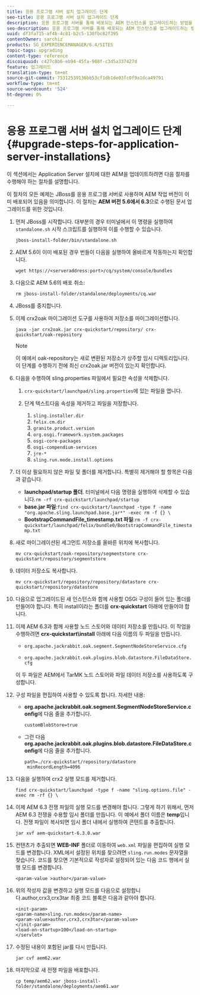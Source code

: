 ```yaml
---
title: 응용 프로그램 서버 설치 업그레이드 단계
seo-title: 응용 프로그램 서버 설치 업그레이드 단계
description: 응용 프로그램 서버를 통해 배포되는 AEM 인스턴스를 업그레이드하는 방법을 알아봅니다.
seo-description: 응용 프로그램 서버를 통해 배포되는 AEM 인스턴스를 업그레이드하는 방법을 알아봅니다.
uuid: df3fa715-af4b-4c81-b2c5-130fbc82f395
contentOwner: sarchiz
products: SG_EXPERIENCEMANAGER/6.4/SITES
topic-tags: upgrading
content-type: reference
discoiquuid: c427c8b6-eb94-45fa-908f-c3d5a337427d
feature: 업그레이드
translation-type: tm+mt
source-git-commit: 75312539136bb53cf1db1de03fc0f9a1dca49791
workflow-type: tm+mt
source-wordcount: '524'
ht-degree: 0%

---
```



# 응용 프로그램 서버 설치 업그레이드 단계{#upgrade-steps-for-application-server-installations}

이 섹션에서는 Application Server 설치에 대한 AEM을 업데이트하려면 다음 절차를 수행해야 하는 절차를 설명합니다.

이 절차의 모든 예제는 JBoss를 응용 프로그램 서버로 사용하며 AEM 작업 버전이 이미 배포되어 있음을 의미합니다. 이 절차는 **AEM 버전 5.6에서 6.3**&#x200B;으로 수행된 문서 업그레이드를 위한 것입니다.

1. 먼저 JBoss를 시작합니다. 대부분의 경우 터미널에서 이 명령을 실행하여 `standalone.sh` 시작 스크립트를 실행하여 이를 수행할 수 있습니다.

   ```shell
   jboss-install-folder/bin/standalone.sh
   ```

1. AEM 5.6이 이미 배포된 경우 번들이 다음을 실행하여 올바르게 작동하는지 확인합니다.

   ```shell
   wget https://<serveraddress:port>/cq/system/console/bundles
   ```

1. 다음으로 AEM 5.6의 배포 취소:

   ```shell
   rm jboss-install-folder/standalone/deployments/cq.war
   ```

1. JBoss를 중지합니다.

1. 이제 crx2oak 마이그레이션 도구를 사용하여 저장소를 마이그레이션합니다.

   ```shell
   java -jar crx2oak.jar crx-quickstart/repository/ crx-quickstart/oak-repository
   ```

   >[!NOTE]
   >
   >이 예에서 oak-repository는 새로 변환된 저장소가 상주할 임시 디렉토리입니다. 이 단계를 수행하기 전에 최신 crx2oak.jar 버전이 있는지 확인합니다.

1. 다음을 수행하여 sling.properties 파일에서 필요한 속성을 삭제합니다.

   1. `crx-quickstart/launchpad/sling.properties`에 있는 파일을 엽니다.
   1. 단계 텍스트다음 속성을 제거하고 파일을 저장합니다.

      1. `sling.installer.dir`
      1. `felix.cm.dir`
      1. `granite.product.version`
      1. `org.osgi.framework.system.packages`
      1. `osgi-core-packages`
      1. `osgi-compendium-services`
      1. `jre-*`
      1. `sling.run.mode.install.options`

1. 더 이상 필요하지 않은 파일 및 폴더를 제거합니다. 특별히 제거해야 할 항목은 다음과 같습니다.

   * **launchpad/startup 폴더**. 터미널에서 다음 명령을 실행하여 삭제할 수 있습니다.`rm -rf crx-quickstart/launchpad/startup`
   * **base.jar 파일**:`find crx-quickstart/launchpad -type f -name "org.apache.sling.launchpad.base.jar*" -exec rm -f {} \`
   * **BootstrapCommandFile_timestamp.txt 파일**:`rm -f crx-quickstart/launchpad/felix/bundle0/BootstrapCommandFile_timestamp.txt`

1. 새로 마이그레이션된 세그먼트 저장소를 올바른 위치에 복사합니다.

   ```shell
   mv crx-quickstart/oak-repository/segmentstore crx-quickstart/repository/segmentstore
   ```

1. 데이터 저장소도 복사합니다.

   ```shell
   mv crx-quickstart/repository/repository/datastore crx-quickstart/repository/datastore
   ```

1. 다음으로 업그레이드된 새 인스턴스와 함께 사용할 OSGi 구성이 들어 있는 폴더를 만들어야 합니다. 특히 install이라는 폴더를 **crx-quickstart** 아래에 만들어야 합니다.

1. 이제 AEM 6.3과 함께 사용할 노드 스토어와 데이터 저장소를 만듭니다. 이 작업을 수행하려면 **crx-quickstart\install** 아래에 다음 이름의 두 파일을 만듭니다.

   * `org.apache.jackrabbit.oak.segment.SegmentNodeStoreService.cfg`

   * `org.apache.jackrabbit.oak.plugins.blob.datastore.FileDataStore.cfg`

   이 두 파일은 AEM에서 TarMK 노드 스토어와 파일 데이터 저장소를 사용하도록 구성합니다.

1. 구성 파일을 편집하여 사용할 수 있도록 합니다. 자세한 내용:

   * **org.apache.jackrabbit.oak.segment.SegmentNodeStoreService.config**&#x200B;에 다음 줄을 추가합니다.

      `customBlobStore=true`

   * 그런 다음 **org.apache.jackrabbit.oak.plugins.blob.datastore.FileDataStore.config**&#x200B;에 다음 줄을 추가합니다.

      ```
      path=./crx-quickstart/repository/datastore
       minRecordLength=4096
      ```

1. 다음을 실행하여 crx2 실행 모드를 제거합니다.

   ```shell
   find crx-quickstart/launchpad -type f -name "sling.options.file" -exec rm -rf {} \
   ```

1. 이제 AEM 6.3 전쟁 파일의 실행 모드를 변경해야 합니다. 그렇게 하기 위해서, 먼저 AEM 6.3 전쟁을 수용할 임시 폴더를 만듭니다. 이 예에서 폴더 이름은 **temp**&#x200B;입니다. 전쟁 파일이 복사되면 임시 폴더 내에서 실행하여 콘텐트를 추출합니다.

   ```shell
   jar xvf aem-quickstart-6.3.0.war
   ```

1. 컨텐츠가 추출되면 **WEB-INF** 폴더로 이동하여 `web.xml` 파일을 편집하여 실행 모드를 변경합니다. XML에서 설정된 위치를 찾으려면 `sling.run.modes` 문자열을 찾습니다. 코드를 찾으면 기본적으로 작성자로 설정되어 있는 다음 코드 행에서 실행 모드를 변경합니다.

   ```shell
   <param-value >author</param-value>
   ```

1. 위의 작성자 값을 변경하고 실행 모드를 다음으로 설정합니다.author,crx3,crx3tar 최종 코드 블록은 다음과 같아야 합니다.

   ```
   <init-param>
   <param-name>sling.run.modes</param-name>
   <param-value>author,crx3,crx3tar</param-value>
   </init-param>
   <load-on-startup>100</load-on-startup>
   </servlet>
   ```

1. 수정된 내용이 포함된 jar를 다시 만듭니다.

   ```shell
   jar cvf aem62.war
   ```

1. 마지막으로 새 전쟁 파일을 배포합니다.

   ```shell
   cp temp/aem62.war jboss-install-folder/standalone/deployments/aem61.war
   ```

